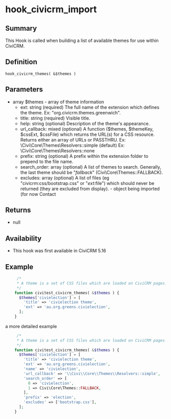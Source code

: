 # hook_civicrm_import

## Summary

This Hook is called when building a list of available themes for use within CiviCRM.

## Definition

    hook_civicrm_themes( &$themes )

## Parameters

-  array  $themes - array of theme information 
    - ext: string (required)
      The full name of the extension which defines the theme.
      Ex: "org.civicrm.themes.greenwich".
    - title: string (required)
      Visible title.
    - help: string (optional)
      Description of the theme's appearance.
    - url_callback: mixed (optional)
       A function ($themes, $themeKey, $cssExt, $cssFile) which returns the URL(s) for a CSS resource.
       Returns either an array of URLs or PASSTHRU.
       Ex: \Civi\Core\Themes\Resolvers::simple (default)
       Ex: \Civi\Core\Themes\Resolvers::none
    - prefix: string (optional)
      A prefix within the extension folder to prepend to the file name.
    - search_order: array (optional)
      A list of themes to search.
      Generally, the last theme should be "*fallback*" (Civi\Core\Themes::FALLBACK).
    - excludes: array (optional)
      A list of files (eg "civicrm:css/bootstrap.css" or "$ext:$file") which should never
      be returned (they are excluded from display).     - object being imported (for now Contact

## Returns

-   null

## Availability

-   This hook was first available in CiviCRM 5.16

## Example

```php
     /*
     * A theme is a set of CSS files which are loaded on CiviCRM pages.
     */
    function civitest_civicrm_themes( &$themes ) {
      $themes['civielection'] = [
        'title' => 'civielection theme',
        'ext' => 'au.org.greens.civielection',
      ];
    }
```

a more detailed example

```php
     /*
     * A theme is a set of CSS files which are loaded on CiviCRM pages.
     */
    function civitest_civicrm_themes( &$themes ) {
      $themes['civielection'] = [
        'title' => 'civielection theme',
        'ext' => 'au.org.greens.civielection',
        'name' => 'civielection',
        'url_callback' => '\\Civi\\Core\\Themes\\Resolvers::simple',
        'search_order' => [
          0 => 'civielection',
          1 => Civi\Core\Themes::FALLBACK,
        ],
        'prefix' => 'election',
        'excludes' => ['bootstrap.css'],
      ];
    }
```

